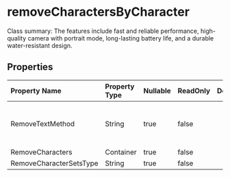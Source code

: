 # **removeCharactersByCharacter**

Class summary: The features include fast and reliable performance, high-quality camera with portrait mode, long-lasting battery life, and a durable water-resistant design.             

## **Properties**

| Property Name | Property Type | Nullable |  ReadOnly | DefaultValue | Description | 
| :- | :- | :- |:- |  :- | :- |
|RemoveTextMethod|String|true|false |  |Property: "RemoveTextMethod" is serialized using a string representation of the enum value.|
|RemoveCharacters|Container|true|false |  ||
|RemoveCharacterSetsType|String|true|false |  ||

